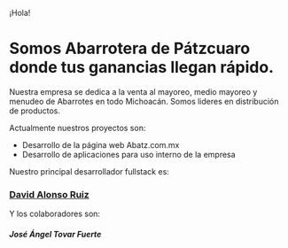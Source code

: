 ¡Hola!

# Somos Abarrotera de Pátzcuaro donde tus ganancias llegan rápido. 
Nuestra empresa se dedica a la venta al mayoreo, medio mayoreo y menudeo de Abarrotes en todo Michoacán. Somos lideres en distribución de productos.

Actualmente nuestros proyectos son:
- Desarrollo de la página web Abatz.com.mx
- Desarrollo de aplicaciones para uso interno de la empresa

Nuestro principal desarrollador fullstack es:
### [David Alonso Ruiz](https://github.com/Darito97)

Y los colaboradores son:
##### José Ángel Tovar Fuerte
